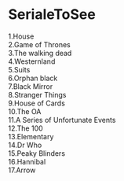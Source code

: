 # SerialeToSee

1.House  
2.Game of Thrones  
3.The walking dead  
4.Westernland  
5.Suits  
6.Orphan black  
7.Black Mirror  
8.Stranger Things  
9.House of Cards  
10.The OA  
11.A Series of Unfortunate Events   
12.The 100  
13.Elementary  
14.Dr Who  
15.Peaky Blinders  
16.Hannibal  
17.Arrow  
